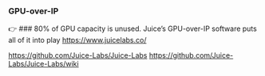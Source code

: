 ### GPU-over-IP
👉 ### 80% of GPU capacity is unused. Juice’s GPU-over-IP software puts all of it into play
https://www.juicelabs.co/

https://github.com/Juice-Labs/Juice-Labs
https://github.com/Juice-Labs/Juice-Labs/wiki

